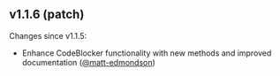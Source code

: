 ## v1.1.6 (patch)

Changes since v1.1.5:

- Enhance CodeBlocker functionality with new methods and improved documentation ([@matt-edmondson](https://github.com/matt-edmondson))
